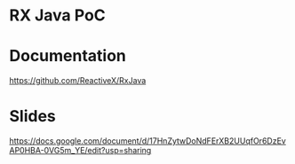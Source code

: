# RX Java PoC 

# Documentation 
https://github.com/ReactiveX/RxJava

# Slides 

https://docs.google.com/document/d/17HnZytwDoNdFErXB2UUqfOr6DzEvAP0HBA-0VG5m_YE/edit?usp=sharing 



